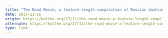 ```yaml
---
title: "The Road Movie, a feature-length compilation of Russian dashcam videos"
date: 2017-11-16
origin: https://kottke.org/17/11/the-road-movie-a-feature-length-compilation-of-russian-dashcam-videos
alternate: https://kottke.org/17/11/the-road-movie-a-feature-length-compilation-of-russian-dashcam-videos
type: link
---
```


